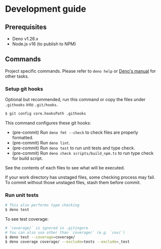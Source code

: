 # Development guide

## Prerequisites

- Deno v1.26.x
- Node.js v16 (to publish to NPM)

## Commands

Project specific commands.
Please refer to `deno help` or [Deno's manual](https://deno.land/manual@v1.26.2/introduction) for other tasks.

### Setup git hooks

Optional but recommended, run this command or copy the files under `.githooks` into `.git/hooks`.

```sh
$ git config core.hooksPath .githooks
```

This command configures these git hooks:

- (pre-commit) Run `deno fmt --check` to check files are properly formatted.
- (pre-commit) Run `deno lint`.
- (pre-commit) Run `deno test` to run unit tests and type check.
- (pre-commit) Run `deno check scripts/build_npm.ts` to run type check for build script.

See the contents of each files to see what will be executed.

If your work directory has unstaged files, some checking process may fail.
To commit without those unstaged files, stash them before commit.

### Run unit tests

```sh
# This also performs type checking
$ deno test
```

To see test coverage:

```sh
# `coverage/` is ignored in .gitingore
# You can also use other than `coverage/` (e.g. `cov/`)
$ deno test --coverage=coverage/
$ deno coverage coverage/ --exclude=tests --exclude=_test
```
